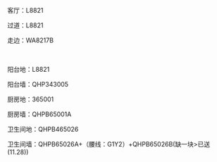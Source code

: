 <p>
	客厅：L8821
</p>
<p>
	<span style="line-height:1.5;"> </span> 
</p>
<p>
	过道：<span>L8821</span> 
</p>
<p>
	走边：<span style="line-height:1.5;"></span><span style="line-height:1.5;">WA8217B</span> 
</p>
<p>
	<br />
</p>
<p>
	阳台地：<span>L8821</span> 
</p>
<p>
	阳台墙：QHP343005
</p>
<p>
	厨房地：365001
</p>
<p>
	厨房墙：QHPB65001A
</p>
<p>
	卫生间地：QHPB465026
</p>
<p>
	卫生间墙：QHPB65026A+（腰线：G1Y2）+QHPB65026B(缺一块&gt;已送(11.28))
</p>
<p>
	<br />
</p>
<p>
	<br />
</p>